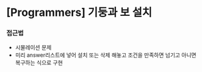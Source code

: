 # [Programmers] 기둥과 보 설치

### 접근법

- 시물레이션 문제 
- 미리 answer리스트에 넣어 설치 또는 삭제 해놓고 조건을 만족하면 넘기고 아니면 복구하는 식으로 구현
